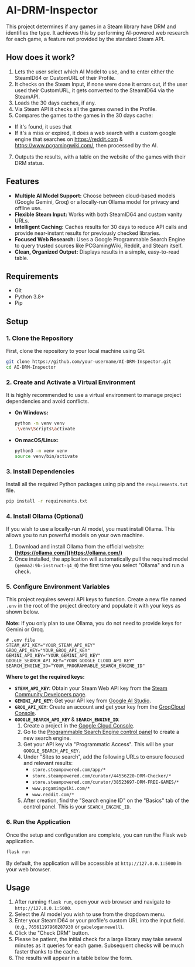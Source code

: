 # AI-DRM-Inspector

This project determines if any games in a Steam library have DRM and identifies the type. It achieves this by performing AI-powered web research for each game, a feature not provided by the standard Steam API.

## How does it work?
1. Lets the user select which AI Model to use, and to enter either the SteamID64 or CustomURL of their Profile.
2. It checks on the Steam Input, if none were done it errors out, if the user used their CustomURL, it gets converted to the SteamID64 via the SteamAPI.
4. Loads the 30 days caches, if any.
5. Via Steam API it checks all the games owned in the Profile.
6. Compares the games to the games in the 30 days cache:
  - If it's found, it uses that
  - If it's a miss or expired, it does a web search with a custom google engine that searches on https://reddit.com & https://www.pcgamingwiki.com/, then processed by the AI.
7. Outputs the results, with a table on the website of the games with their DRM status.


## Features
- **Multiple AI Model Support:** Choose between cloud-based models (Google Gemini, Groq) or a locally-run Ollama model for privacy and offline use.
- **Flexible Steam Input:** Works with both SteamID64 and custom vanity URLs.
- **Intelligent Caching:** Caches results for 30 days to reduce API calls and provide near-instant results for previously checked libraries.
- **Focused Web Research:** Uses a Google Programmable Search Engine to query trusted sources like PCGamingWiki, Reddit, and Steam itself.
- **Clean, Organized Output:** Displays results in a simple, easy-to-read table.


## Requirements
- Git
- Python 3.8+
- Pip


## Setup

### 1. Clone the Repository
First, clone the repository to your local machine using Git.

```bash
git clone https://github.com/your-username/AI-DRM-Inspector.git
cd AI-DRM-Inspector
```

### 2. Create and Activate a Virtual Environment
It is highly recommended to use a virtual environment to manage project dependencies and avoid conflicts.

-   **On Windows:**
    ```bash
    python -m venv venv
    .\venv\Scripts\activate
    ```

-   **On macOS/Linux:**
    ```bash
    python3 -m venv venv
    source venv/bin/activate
    ```

### 3. Install Dependencies
Install all the required Python packages using pip and the `requirements.txt` file.

```bash
pip install -r requirements.txt
```

### 4. Install Ollama (Optional)
If you wish to use a locally-run AI model, you must install Ollama. This allows you to run powerful models on your own machine.

1.  Download and install Ollama from the official website: **[https://ollama.com/](https://ollama.com/)**
2.  Once installed, the application will automatically pull the required model (`gemma2:9b-instruct-q4_0`) the first time you select "Ollama" and run a check.

### 5. Configure Environment Variables
This project requires several API keys to function. Create a new file named `.env` in the root of the project directory and populate it with your keys as shown below.

**Note:** If you only plan to use Ollama, you do not need to provide keys for Gemini or Groq.

```
# .env file
STEAM_API_KEY="YOUR_STEAM_API_KEY"
GROQ_API_KEY="YOUR_GROQ_API_KEY"
GEMINI_API_KEY="YOUR_GEMINI_API_KEY"
GOOGLE_SEARCH_API_KEY="YOUR_GOOGLE_CLOUD_API_KEY"
SEARCH_ENGINE_ID="YOUR_PROGRAMMABLE_SEARCH_ENGINE_ID"
```

**Where to get the required keys:**

*   **`STEAM_API_KEY`**: Obtain your Steam Web API key from the [Steam Community Developers page](https://steamcommunity.com/dev/apikey).
*   **`GEMINI_API_KEY`**: Get your API key from [Google AI Studio](https://aistudio.google.com/app/apikey).
*   **`GROQ_API_KEY`**: Create an account and get your key from the [GroqCloud Console](https://console.groq.com/keys).
*   **`GOOGLE_SEARCH_API_KEY`** & **`SEARCH_ENGINE_ID`**:
    1.  Create a project in the [Google Cloud Console](https://console.cloud.google.com/).
    3.  Go to the [Programmable Search Engine control panel](https://programmablesearchengine.google.com/controlpanel/all) to create a new search engine.
    4.  Get your API key via "Programmatic Access". This will be your `GOOGLE_SEARCH_API_KEY`.
    5.  Under "Sites to search", add the following URLs to ensure focused and relevant results:
        *   `store.steampowered.com/app/*`
        *   `store.steampowered.com/curator/44556220-DRM-Checker/*`
        *   `store.steampowered.com/curator/38523697-DRM-FREE-GAMES/*`
        *   `www.pcgamingwiki.com/*`
        *   `www.reddit.com/*`
    6.  After creation, find the "Search engine ID" on the "Basics" tab of the control panel. This is your `SEARCH_ENGINE_ID`.

### 6. Run the Application
Once the setup and configuration are complete, you can run the Flask web application.

```bash
flask run
```

By default, the application will be accessible at `http://127.0.0.1:5000` in your web browser.


## Usage
1.  After running `flask run`, open your web browser and navigate to `http://127.0.0.1:5000`.
2.  Select the AI model you wish to use from the dropdown menu.
3.  Enter your SteamID64 or your profile's custom URL into the input field. (e.g., `76561197960287930` or `gabelogannewell`).
4.  Click the "Check DRM" button.
5.  Please be patient, the initial check for a large library may take several minutes as it queries for each game. Subsequent checks will be much faster thanks to the cache.
6.  The results will appear in a table below the form.
